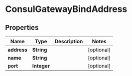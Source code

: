 

# ConsulGatewayBindAddress


## Properties

Name | Type | Description | Notes
------------ | ------------- | ------------- | -------------
**address** | **String** |  |  [optional]
**name** | **String** |  |  [optional]
**port** | **Integer** |  |  [optional]



